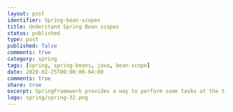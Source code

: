 ```yaml
---
layout: post
identifier: Spring-bean-scopes
title: Understand Spring Bean scopes
status: published
type: post
published: false
comments: true
category: spring
tags: [spring, spring-beans, java, bean-scope]
date: 2020-02-25T00:00:00-04:00
comments: true
share: true
excerpt: SpringFramework provides a way to perform some tasks at the time of application/context started.
logo: spring/spring-32.png
---
```

